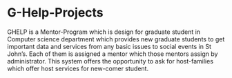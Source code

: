 # G-Help-Projects
GHELP is a Mentor-Program which is design for graduate student in Computer science department
which provides new graduate students to get important data and services from any basic issues to
social events in St John’s.
Each of them is assigned a mentor which those mentors assign by administrator. This system offers
the opportunity to ask for host-families which offer host services for new-comer student.
